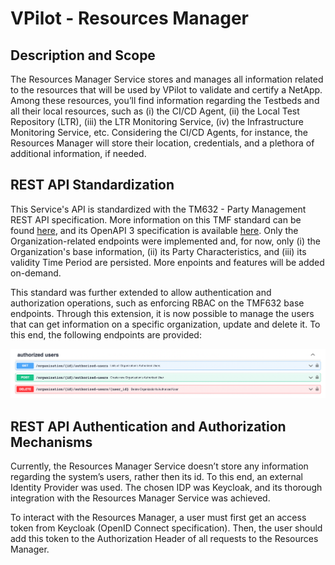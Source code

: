 # VPilot - Resources Manager

## Description and Scope
The Resources Manager Service stores and manages all information related to the resources that will be used by VPilot to validate and certify a NetApp. Among these resources, you’ll find information regarding the Testbeds and all their local resources, such as (i) the CI/CD Agent, (ii) the Local Test Repository (LTR), (iii) the LTR Monitoring Service, (iv) the Infrastructure Monitoring Service, etc. Considering the CI/CD Agents, for instance, the Resources Manager will store their location, credentials, and a plethora of additional information, if needed.


## REST API Standardization

This Service's API is standardized with the TM632 - Party Management REST API specification. More information on this TMF standard can be found [here](https://www.tmforum.org/resources/standard/tmf632-party-management-api-rest-specification-r19-0-0/), and its OpenAPI 3 specification is available [here](https://tmf-open-api-table-documents.s3.eu-west-1.amazonaws.com/OpenApiTable/4.0.0/swagger/TMF632-Party-v4.0.0.swagger.json). Only the Organization-related endpoints were implemented and, for now, only (i) the Organization's base information, (ii) its Party Characteristics, and (iii) its validity Time Period are persisted. More enpoints and features will be added on-demand.

This standard was further extended to allow authentication and authorization operations, such as enforcing RBAC on the TMF632 base endpoints. Through this extension, it is now possible to manage the users that can get information on a specific organization, update and delete it. To this end, the following endpoints are provided:

![TMF632 Standard Extension](Docs/img/TMF632ExpansionNewEndpoints.png "TMF632 Standard Extension")


## REST API Authentication and Authorization Mechanisms

Currently, the Resources Manager Service doesn’t store any information regarding the system’s users, rather then its id. To this end, an external Identity Provider was used. The chosen IDP was Keycloak, and its thorough integration with the Resources Manager Service was achieved. 
 
To interact with the Resources Manager, a user must first get an access token from Keycloak (OpenID Connect specification). Then, the user should add this token to the Authorization Header of all requests to the Resources Manager.
